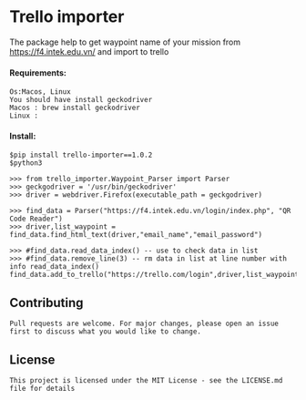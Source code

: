 #  Trello importer
 The package help to get waypoint name of your mission from https://f4.intek.edu.vn/ and import to trello 
#### Requirements:
    Os:Macos, Linux
    You should have install geckodriver
    Macos : brew install geckodriver
    Linux :
    
    
#### Install:
    $pip install trello-importer==1.0.2
    $python3

    >>> from trello_importer.Waypoint_Parser import Parser
    >>> geckgodriver = '/usr/bin/geckodriver'
    >>> driver = webdriver.Firefox(executable_path = geckgodriver)
    
    >>> find_data = Parser("https://f4.intek.edu.vn/login/index.php", "QR Code Reader")
    >>> driver,list_waypoint = find_data.find_html_text(driver,"email_name","email_password")
    
    >>> #find_data.read_data_index() -- use to check data in list
    >>> #find_data.remove_line(3) -- rm data in list at line number with info read_data_index()
    find_data.add_to_trello("https://trello.com/login",driver,list_waypoint)

      
## Contributing
    Pull requests are welcome. For major changes, please open an issue first to discuss what you would like to change.
## License
    This project is licensed under the MIT License - see the LICENSE.md file for details